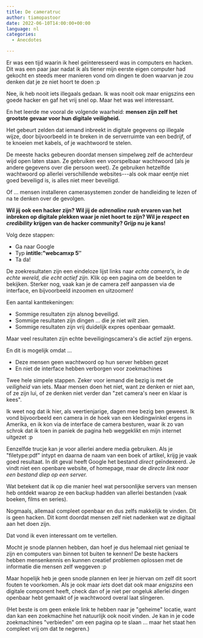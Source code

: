 ```yaml
---
title: De cameratruc
author: tiamopastoor
date: 2022-06-10T14:00:00+00:00
language: nl
categories:
  - Anecdotes

---
```

Er was een tijd waarin ik heel geïnteresseerd was in computers en hacken. Dit was een paar jaar nadat ik als tiener mijn eerste eigen computer had gekocht en steeds meer manieren vond om dingen te doen waarvan je zou denken dat je ze niet hoort te doen :p

Nee, ik heb nooit iets illegaals gedaan. Ik was nooit ook maar enigszins een goede hacker en gaf het vrij snel op. Maar het was wel interessant. 

En het leerde me vooral de volgende waarheid: **mensen zijn zelf het grootste gevaar voor hun digitale veiligheid.**

Het gebeurt zelden dat iemand inbreekt in digitale gegevens op illegale wijze, door bijvoorbeeld in te breken in de serverruimte van een bedrijf, of te knoeien met kabels, of je wachtwoord te stelen.

De meeste hacks gebeuren doordat mensen simpelweg zelf de achterdeur wijd open laten staan. Ze gebruiken een voorspelbaar wachtwoord (als je andere gegevens over die persoon weet). Ze gebruiken hetzelfde wachtwoord op allerlei verschillende websites---als ook maar eentje niet goed beveiligd is, is alles niet meer beveiligd.

Of ... mensen installeren camerasystemen zonder de handleiding te lezen of na te denken over de gevolgen.

**Wil jij ook een hacker zijn? Wil jij de _adrenaline rush_ ervaren van het inbreken op digitale plekken waar je niet hoort te zijn? Wil je _respect_ en _credibility_ krijgen van de hacker community? Grijp nu je kans!**

Volg deze stappen:

  * Ga naar Google
  * Typ **intitle:"webcamxp 5&#8243;**
  * Ta da! 

De zoekresultaten zijn een eindeloze lijst links naar _echte camera's, in de echte wereld, die echt actief zijn_. Klik op een pagina om de beelden te bekijken. Sterker nog, vaak kan je de camera zelf aanpassen via de interface, en bijvoorbeeld inzoomen en uitzoomen!

Een aantal kanttekeningen:

  * Sommige resultaten zijn alsnog beveiligd. 
  * Sommige resultaten zijn dingen ... die je niet _wilt_ zien. 
  * Sommige resultaten zijn vrij duidelijk expres openbaar gemaakt.

Maar veel resultaten zijn echte beveiligingscamera's die actief zijn ergens.

En dit is mogelijk omdat ...

  * Deze mensen geen wachtwoord op hun server hebben gezet
  * En niet de interface hebben verborgen voor zoekmachines

Twee hele simpele stappen. Zeker voor iemand die bezig is met de _veiligheid_ van iets. Maar mensen doen het niet, want ze denken er niet aan, of ze zijn lui, of ze denken niet verder dan "zet camera's neer en klaar is kees".

Ik weet nog dat ik hier, als veertienjarige, dagen mee bezig ben geweest. Ik vond bijvoorbeeld een camera in de hoek van een kledingwinkel ergens in Amerika, en ik kon via de interface de camera besturen, waar ik zo van schrok dat ik toen in paniek de pagina heb weggeklikt en mijn internet uitgezet :p 

Eenzelfde trucje kan je voor allerlei andere media gebruiken. Als je "filetype:pdf" intypt en daarna de naam van een boek of artikel, krijg je vaak goed resultaat. In dit geval heeft Google het bestand _direct_ geïndexeerd. Je vindt niet een openbare website, of homepage, maar de _directe link naar een bestand diep op een server._

Wat betekent dat ik op die manier heel wat persoonlijke servers van mensen heb ontdekt waarop ze een backup hadden van allerlei bestanden (vaak boeken, films en series). 

Nogmaals, allemaal compleet openbaar en dus zelfs makkelijk te vinden. Dit is geen hacken. Dit komt doordat mensen zelf niet nadenken wat ze digitaal aan het doen zijn.

Dat vond ik even interessant om te vertellen.

Mocht je snode plannen hebben, dan hoef je dus helemaal niet geniaal te zijn en computers van binnen tot buiten te kennen! De beste hackers hebben mensenkennis en kunnen creatief problemen oplossen met de informatie die mensen zelf weggeven :p

Maar hopelijk heb je geen snode plannen en leer je hiervan om zelf dit soort fouten te voorkomen. Als je ook maar _iets_ doet dat ook maar _enigszins_ een digitale component heeft, check dan of je niet per ongeluk allerlei dingen openbaar hebt gemaakt of je wachtwoord overal laat slingeren. 

(Het beste is om geen enkele link te hebben naar je "geheime" locatie, want dan kan een zoekmachine het natuurlijk ook nooit vinden. Je kan in je code zoekmachines "verbieden" om een pagina op te slaan ... maar het staat hen compleet vrij om dat te negeren.)